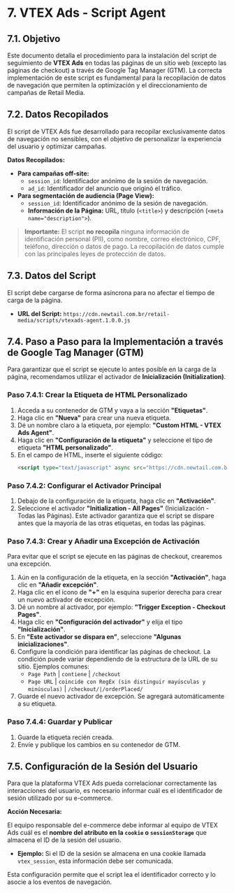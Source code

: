 # 7. VTEX Ads - Script Agent

## 7.1. Objetivo

Este documento detalla el procedimiento para la instalación del script de seguimiento de **VTEX Ads** en todas las páginas de un sitio web (excepto las páginas de checkout) a través de Google Tag Manager (GTM). La correcta implementación de este script es fundamental para la recopilación de datos de navegación que permiten la optimización y el direccionamiento de campañas de Retail Media.

## 7.2. Datos Recopilados

El script de VTEX Ads fue desarrollado para recopilar exclusivamente datos de navegación no sensibles, con el objetivo de personalizar la experiencia del usuario y optimizar campañas.

**Datos Recopilados:**

-   **Para campañas off-site:**
    -   `session_id`: Identificador anónimo de la sesión de navegación.
    -   `ad_id`: Identificador del anuncio que originó el tráfico.
-   **Para segmentación de audiencia (Page View):**
    -   `session_id`: Identificador anónimo de la sesión de navegación.
    -   **Información de la Página:** URL, título (`<title>`) y descripción (`<meta name="description">`).

> **Importante:** El script **no recopila** ninguna información de identificación personal (PII), como nombre, correo electrónico, CPF, teléfono, dirección o datos de pago. La recopilación de datos cumple con las principales leyes de protección de datos.

## 7.3. Datos del Script

El script debe cargarse de forma asíncrona para no afectar el tiempo de carga de la página.

-   **URL del Script:** `https://cdn.newtail.com.br/retail-media/scripts/vtexads-agent.1.0.0.js`

## 7.4. Paso a Paso para la Implementación a través de Google Tag Manager (GTM)

Para garantizar que el script se ejecute lo antes posible en la carga de la página, recomendamos utilizar el activador de **Inicialización (Initialization)**.

### Paso 7.4.1: Crear la Etiqueta de HTML Personalizado

1.  Acceda a su contenedor de GTM y vaya a la sección **"Etiquetas"**.
2.  Haga clic en **"Nueva"** para crear una nueva etiqueta.
3.  Dé un nombre claro a la etiqueta, por ejemplo: **"Custom HTML - VTEX Ads Agent"**.
4.  Haga clic en **"Configuración de la etiqueta"** y seleccione el tipo de etiqueta **"HTML personalizado"**.
5.  En el campo de HTML, inserte el siguiente código:
    ```html
    <script type="text/javascript" async src="https://cdn.newtail.com.br/retail-media/scripts/vtexads-agent.1.0.0.js"></script>
    ```

### Paso 7.4.2: Configurar el Activador Principal

1.  Debajo de la configuración de la etiqueta, haga clic en **"Activación"**.
2.  Seleccione el activador **"Initialization - All Pages"** (Inicialización - Todas las Páginas). Este activador garantiza que el script se dispare antes que la mayoría de las otras etiquetas, en todas las páginas.

### Paso 7.4.3: Crear y Añadir una Excepción de Activación

Para evitar que el script se ejecute en las páginas de checkout, crearemos una excepción.

1.  Aún en la configuración de la etiqueta, en la sección **"Activación"**, haga clic en **"Añadir excepción"**.
2.  Haga clic en el ícono de **"+"** en la esquina superior derecha para crear un nuevo activador de excepción.
3.  Dé un nombre al activador, por ejemplo: **"Trigger Exception - Checkout Pages"**.
4.  Haga clic en **"Configuración del activador"** y elija el tipo **"Inicialización"**.
5.  En **"Este activador se dispara en"**, seleccione **"Algunas inicializaciones"**.
6.  Configure la condición para identificar las páginas de checkout. La condición puede variar dependiendo de la estructura de la URL de su sitio. Ejemplos comunes:
    -   `Page Path` | `contiene` | `/checkout`
    -   `Page URL` | `coincide con RegEx (sin distinguir mayúsculas y minúsculas)` | `/checkout/|/orderPlaced/`
7.  Guarde el nuevo activador de excepción. Se agregará automáticamente a su etiqueta.

### Paso 7.4.4: Guardar y Publicar

1.  Guarde la etiqueta recién creada.
2.  Envíe y publique los cambios en su contenedor de GTM.

## 7.5. Configuración de la Sesión del Usuario

Para que la plataforma VTEX Ads pueda correlacionar correctamente las interacciones del usuario, es necesario informar cuál es el identificador de sesión utilizado por su e-commerce.

**Acción Necesaria:**

El equipo responsable del e-commerce debe informar al equipo de VTEX Ads cuál es el **nombre del atributo en la `cookie` o `sessionStorage`** que almacena el ID de la sesión del usuario.

-   **Ejemplo:** Si el ID de la sesión se almacena en una cookie llamada `vtex_session`, esta información debe ser comunicada.

Esta configuración permite que el script lea el identificador correcto y lo asocie a los eventos de navegación.
